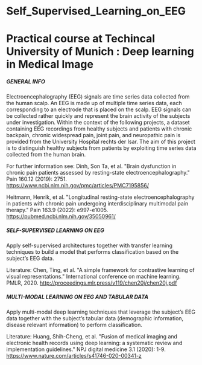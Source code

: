 # Self_Supervised_Learning_on_EEG
# Practical course at Techincal University of Munich : Deep learning in Medical Image

#####   GENERAL INFO
Electroencephalography (EEG) signals are time series data collected from the human scalp. An EEG is made up of multiple time series data, each corresponding to an electrode that is placed on the scalp. EEG signals can be collected rather quickly and represent the brain activity of the subjects under investigation. Within the context of the following projects, a dataset containing EEG recordings from healthy subjects and patients with chronic backpain, chronic widespread pain, joint pain, and neuropathic pain is provided from the University Hospital rechts der Isar. The aim of this project is to distinguish healthy subjects from patients by exploiting time series data collected from the human brain.

For further information see:
Dinh, Son Ta, et al. "Brain dysfunction in chronic pain patients assessed by resting-state electroencephalography." Pain 160.12 (2019): 2751.
https://www.ncbi.nlm.nih.gov/pmc/articles/PMC7195856/

Heitmann, Henrik, et al. "Longitudinal resting-state electroencephalography in patients with chronic pain undergoing interdisciplinary multimodal pain therapy." Pain 163.9 (2022): e997-e1005.
https://pubmed.ncbi.nlm.nih.gov/35050961/


#####   SELF-SUPERVISED LEARNING ON EEG
Apply self-supervised architectures together with transfer learning techniques to build a model that performs classification based on the subject’s EEG data.

Literature:
Chen, Ting, et al. "A simple framework for contrastive learning of visual representations." International conference on machine learning. PMLR, 2020.
http://proceedings.mlr.press/v119/chen20j/chen20j.pdf


#####   MULTI-MODAL LEARNING ON EEG AND TABULAR DATA
Apply multi-modal deep learning techniques that leverage the subject’s EEG data together with the subject’s tabular data (demographic information, disease relevant information) to perform classification.

Literature: 
Huang, Shih-Cheng, et al. "Fusion of medical imaging and electronic health records using deep learning: a systematic review and implementation guidelines." NPJ digital medicine 3.1 (2020): 1-9.
https://www.nature.com/articles/s41746-020-00341-z

